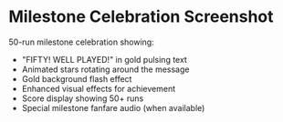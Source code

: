 # Milestone Celebration Screenshot

50-run milestone celebration showing:
- "FIFTY! WELL PLAYED!" in gold pulsing text
- Animated stars rotating around the message
- Gold background flash effect
- Enhanced visual effects for achievement
- Score display showing 50+ runs
- Special milestone fanfare audio (when available)